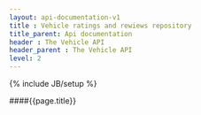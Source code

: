 ```yaml
---
layout: api-documentation-v1
title : Vehicle ratings and rewiews repository
title_parent: Api documentation
header : The Vehicle API
header_parent : The Vehicle API
level: 2
---
```

{% include JB/setup %}

####{{page.title}}

 
